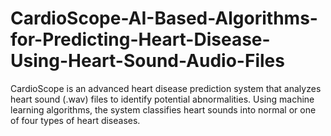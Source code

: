 # CardioScope-AI-Based-Algorithms-for-Predicting-Heart-Disease-Using-Heart-Sound-Audio-Files
CardioScope is an advanced heart disease prediction system that analyzes heart sound (.wav) files to identify potential abnormalities. Using machine learning algorithms, the system classifies heart sounds into normal or one of four types of heart diseases. 
